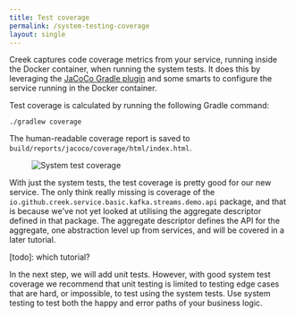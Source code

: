 ```yaml
---
title: Test coverage
permalink: /system-testing-coverage
layout: single
---
```


Creek captures code coverage metrics from your service, running inside the Docker container, when running the system
tests. It does this by leveraging the [JaCoCo Gradle plugin][JaCoCoPlugin] and some smarts to configure the service
running in the Docker container.

Test coverage is calculated by running the following Gradle command:

```
./gradlew coverage
```

The human-readable coverage report is saved to `build/reports/jacoco/coverage/html/index.html`.

<figure>
 <img src="{{ '/assets/images/creek-system-test-coverage.png' | relative_url }}" alt="System test coverage">
</figure> 

With just the system tests, the test coverage is pretty good for our new service. 
The only think really missing is coverage of the `io.github.creek.service.basic.kafka.streams.demo.api` package,
and that is because we've not yet looked at utilising the aggregate descriptor defined in that package.
The aggregate descriptor defines the API for the aggregate, one abstraction level up from services, and will be covered in a later tutorial.

[todo]: which tutorial?

In the next step, we will add unit tests. However, with good system test coverage we recommend that unit testing
is limited to testing edge cases that are hard, or impossible, to test using the system tests. Use system testing
to test both the happy and error paths of your business logic.

[JaCoCoPlugin]: https://docs.gradle.org/current/userguide/jacoco_plugin.html
 
